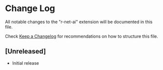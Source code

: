 # Change Log

All notable changes to the "r-net-ai" extension will be documented in this file.

Check [Keep a Changelog](http://keepachangelog.com/) for recommendations on how to structure this file.

## [Unreleased]

- Initial release